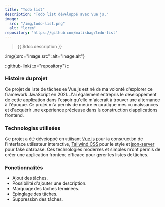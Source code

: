 ```yaml
---
title: "Todo list"
description: "Todo list développé avec Vue.js."
image:
  src: "/img/todo-list.png"
  alt: "lorem"
repository: "https://github.com/matisbag/todo-list"
---
```


> {{ $doc.description }}

:img{:src="image.src" :alt="image.alt"}

::github-link{:to="repository"}
::

### Histoire du projet

Ce projet de liste de tâches en Vue.js est né de ma volonté d'explorer ce framework JavaScript en 2021. J'ai également entrepris le développement de cette application dans l'espoir qu'elle m'aiderait à trouver une alternance à l'époque. Ce projet m'a permis de mettre en pratique mes connaissances et d'acquérir une expérience précieuse dans la construction d'applications frontend.

### Technologies utilisées

Ce projet a été développé en utilisant [Vue.js](https://vuejs.org/) pour la construction de l'interface utilisateur interactive, [Tailwind CSS](https://tailwindcss.com/) pour le style et [json-server](https://github.com/typicode/json-server) pour fake database. Ces technologies modernes et simples m'ont permis de créer une application frontend efficace pour gérer les listes de tâches.

### Fonctionnalités

- Ajout des tâches.
- Possibilité d'ajouter une description.
- Marquage des tâches terminées.
- Épinglage des tâches.
- Suppression des tâches.
